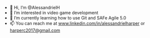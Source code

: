 - 👋 Hi, I’m @AlessandrielH
- 👀 I’m interested in video game development
- 🌱 I’m currently learning how to use Git and SAFe Agile 5.0
- 📫 You can reach me at www.linkedin.com/in/alessandrielharper or harperc2017@gmail.com
<!---
AlessandrielH/AlessandrielH is a ✨ special ✨ repository because its `README.md` (this file) appears on your GitHub profile.
You can click the Preview link to take a look at your changes.
--->
